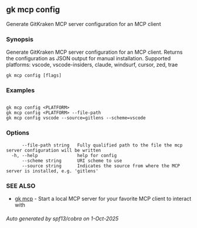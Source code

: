 ## gk mcp config

Generate GitKraken MCP server configuration for an MCP client

### Synopsis


Generate GitKraken MCP server configuration for an MCP client.
Returns the configuration as JSON output for manual installation.
Supported platforms: vscode, vscode-insiders, claude, windsurf, cursor, zed, trae


```
gk mcp config [flags]
```

### Examples

```

gk mcp config <PLATFORM>
gk mcp config <PLATFORM> --file-path
gk mcp config vscode --source=gitlens --scheme=vscode

```

### Options

```
      --file-path string   Fully qualified path to the file the mcp server configuration will be written
  -h, --help               help for config
      --scheme string      URI scheme to use
      --source string      Indicates the source from where the MCP server is installed, e.g. 'gitlens'
```

### SEE ALSO

* [gk mcp](gk_mcp.md)	 - Start a local MCP server for your favorite MCP client to interact with

###### Auto generated by spf13/cobra on 1-Oct-2025
